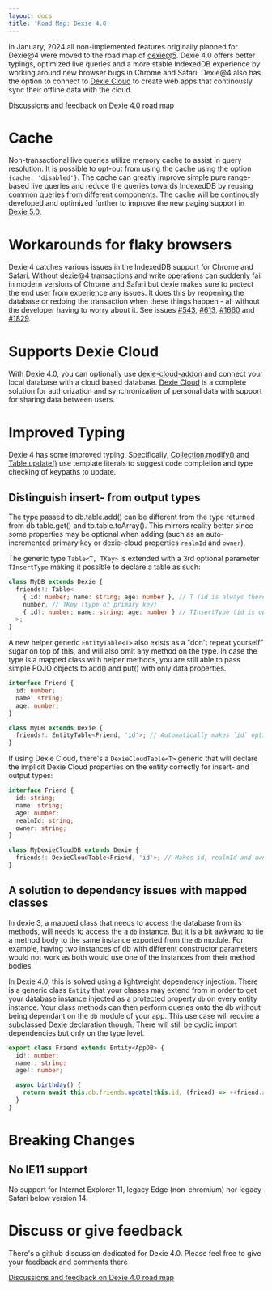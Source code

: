 ```yaml
---
layout: docs
title: 'Road Map: Dexie 4.0'
---
```


In January, 2024 all non-implemented features originally planned for Dexie@4 were moved to the road map of [dexie@5](dexie5.0.md). Dexie 4.0 offers better typings, optimized live queries and a more stable IndexedDB experience by working around new browser bugs in Chrome and Safari. Dexie@4 also has the option to connect to [Dexie Cloud](/cloud/) to create web apps that continously sync their offline data with the cloud.

[Discussions and feedback on Dexie 4.0 road map](https://github.com/dexie/Dexie.js/discussions/1455)

# Cache

Non-transactional live queries utilize memory cache to assist in query resolution. It is possible to opt-out from using the cache using the option `{cache: 'disabled'}`. The cache can greatly improve simple pure range-based live queries and reduce the queries towards IndexedDB by reusing common queries from different components. The cache will be continously developed and optimized further to improve the new paging support in [Dexie 5.0](dexie5.0).

# Workarounds for flaky browsers

Dexie 4 catches various issues in the IndexedDB support for Chrome and Safari. Without dexie@4 transactions and write operations can suddenly fail in modern versions of Chrome and Safari but dexie makes sure to protect the end user from experience any issues. It does this by reopening the database or redoing the transaction when these things happen - all without the developer having to worry about it. See issues [#543](https://github.com/dexie/Dexie.js/issues/543), [#613](https://github.com/dexie/Dexie.js/issues/613), [#1660](https://github.com/dexie/Dexie.js/issues/1660) and [#1829](https://github.com/dexie/Dexie.js/issues/1829).

# Supports Dexie Cloud

With Dexie 4.0, you can optionally use [dexie-cloud-addon](/cloud/docs/dexie-cloud-addon) and connect your local database with a cloud based database. [Dexie Cloud](/cloud/) is a complete solution for authorization and synchronization of personal data with support for sharing data between users.

# Improved Typing

Dexie 4 has some improved typing. Specifically, [Collection.modify()](</docs/Collection/Collection.modify()>) and [Table.update()](</docs/Table/Table.update()>) use template literals to suggest code completion and type checking of keypaths to update.

## Distinguish insert- from output types

The type passed to db.table.add() can be different from the type returned from db.table.get() and tb.table.toArray(). This mirrors reality better since some properties may be optional when adding (such as an auto-incremented primary key or dexie-cloud properties `realmId` and `owner`).

The generic type `Table<T, TKey>` is extended with a 3rd optional parameter `TInsertType` making it possible to declare a table as such:

```ts
class MyDB extends Dexie {
  friends!: Table<
    { id: number; name: string; age: number }, // T (id is always there)
    number, // TKey (type of primary key)
    { id?: number; name: string; age: number } // TInsertType (id is optional)
  >;
}
```

A new helper generic `EntityTable<T>` also exists as a "don't repeat yourself" sugar on top of this, and will also omit any method on the type. In case the type is a mapped class with helper methods, you are still able to pass simple POJO objects
to add() and put() with only data properties.

```ts
interface Friend {
  id: number;
  name: string;
  age: number;
}

class MyDB extends Dexie {
  friends!: EntityTable<Friend, 'id'>; // Automatically makes `id` optional when adding and picks its TKey type.
}
```

If using Dexie Cloud, there's a `DexieCloudTable<T>` generic that will declare the implicit Dexie Cloud properties on the entity correctly for insert- and output types:

```ts
interface Friend {
  id: string;
  name: string;
  age: number;
  realmId: string;
  owner: string;
}

class MyDexieCloudDB extends Dexie {
  friends!: DexieCloudTable<Friend, 'id'>; // Makes id, realmId and owner optional on insert operations.
}
```

## A solution to dependency issues with mapped classes

In dexie 3, a mapped class that needs to access the database from its methods, will needs to access the a `db` instance. But it is a bit awkward to tie a method body to the same instance exported from the `db` module. For example, having two instances of db with different constructor parameters would not work as both would use one of the instances from their method bodies.

In Dexie 4.0, this is solved using a lightweight dependency injection. There is a generic class `Entity` that your classes may extend from in order to get your database instance injected as a protected property `db` on every entity instance. Your class methods can then perform queries onto the db without being dependant on the `db` module of your app. This use case will require a subclassed Dexie declaration though. There will still be cyclic import dependencies but only on the type level.

```ts
export class Friend extends Entity<AppDB> {
  id!: number;
  name!: string;
  age!: number;

  async birthday() {
    return await this.db.friends.update(this.id, (friend) => ++friend.age);
  }
}
```

# Breaking Changes

## No IE11 support

No support for Internet Explorer 11, legacy Edge (non-chromium) nor legacy Safari below version 14.

# Discuss or give feedback

There's a github discussion dedicated for Dexie 4.0. Please feel free to give your feedback and comments there

[Discussions and feedback on Dexie 4.0 road map](https://github.com/dexie/Dexie.js/discussions/1455)
